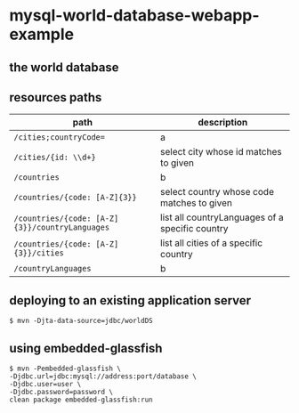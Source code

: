 # mysql-world-database-webapp-example

## the world database

## resources paths
|path                                          |description|
|----------------------------------------------|-----------|
|`/cities;countryCode=`                        |a|
|`/cities/{id: \\d+}`                          |select city whose id matches to given|
|`/countries`                                  |b|
|`/countries/{code: [A-Z]{3}}`                 |select country whose code matches to given|
|`/countries/{code: [A-Z]{3}}/countryLanguages`|list all countryLanguages of a specific country|
|`/countries/{code: [A-Z]{3}}/cities`          |list all cities of a specific country|
|`/countryLanguages`                           |b|

## deploying to an existing application server
````
$ mvn -Djta-data-source=jdbc/worldDS
````

## using embedded-glassfish
````
$ mvn -Pembedded-glassfish \
-Djdbc.url=jdbc:mysql://address:port/database \
-Djdbc.user=user \
-Djdbc.password=password \
clean package embedded-glassfish:run
````
